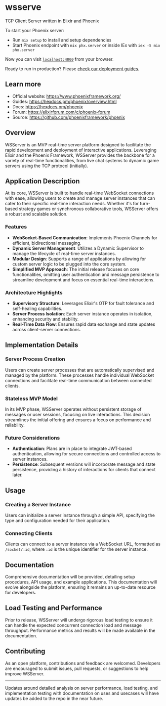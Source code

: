 # wsserve

TCP Client Server written in Elixir and Phoenix

To start your Phoenix server:

  * Run `mix setup` to install and setup dependencies
  * Start Phoenix endpoint with `mix phx.server` or inside IEx with `iex -S mix phx.server`

Now you can visit [`localhost:4000`](http://localhost:4000) from your browser.

Ready to run in production? Please [check our deployment guides](https://hexdocs.pm/phoenix/deployment.html).

## Learn more

  * Official website: https://www.phoenixframework.org/
  * Guides: https://hexdocs.pm/phoenix/overview.html
  * Docs: https://hexdocs.pm/phoenix
  * Forum: https://elixirforum.com/c/phoenix-forum
  * Source: https://github.com/phoenixframework/phoenix

## Overview

WSServer is an MVP real-time server platform designed to facilitate the rapid development and deployment of interactive applications. Leveraging Elixir and the Phoenix Framework, WSServer provides the backbone for a variety of real-time functionalities, from live chat systems to dynamic game servers using the TCP protocol (initially).

## Application Description

At its core, WSServer is built to handle real-time WebSocket connections with ease, allowing users to create and manage server instances that can cater to their specific real-time interaction needs. Whether it's for turn-based strategy games or synchronous collaborative tools, WSServer offers a robust and scalable solution.

### Features

- **WebSocket-Based Communication**: Implements Phoenix Channels for efficient, bidirectional messaging.
- **Dynamic Server Management**: Utilizes a Dynamic Supervisor to manage the lifecycle of real-time server instances.
- **Modular Design**: Supports a range of applications by allowing for custom server logic to be plugged into the core system.
- **Simplified MVP Approach**: The initial release focuses on core functionalities, omitting user authentication and message persistence to streamline development and focus on essential real-time interactions.

### Architecture Highlights

- **Supervisory Structure**: Leverages Elixir's OTP for fault tolerance and self-healing capabilities.
- **Server Process Isolation**: Each server instance operates in isolation, enhancing security and stability.
- **Real-Time Data Flow**: Ensures rapid data exchange and state updates across client-server connections.

## Implementation Details

### Server Process Creation

Users can create server processes that are automatically supervised and managed by the platform. These processes handle individual WebSocket connections and facilitate real-time communication between connected clients.

### Stateless MVP Model

In its MVP phase, WSServer operates without persistent storage of messages or user sessions, focusing on live interactions. This decision streamlines the initial offering and ensures a focus on performance and reliability.

### Future Considerations

- **Authentication**: Plans are in place to integrate JWT-based authentication, allowing for secure connections and controlled access to server instances.
- **Persistence**: Subsequent versions will incorporate message and state persistence, providing a history of interactions for clients that connect later.

## Usage

### Creating a Server Instance

Users can initialize a server instance through a simple API, specifying the type and configuration needed for their application.

### Connecting Clients

Clients can connect to a server instance via a WebSocket URL, formatted as `/socket/:id`, where `:id` is the unique identifier for the server instance.

## Documentation

Comprehensive documentation will be provided, detailing setup procedures, API usage, and example applications. This documentation will evolve alongside the platform, ensuring it remains an up-to-date resource for developers.

## Load Testing and Performance

Prior to release, WSServer will undergo rigorous load testing to ensure it can handle the expected concurrent connection load and message throughput. Performance metrics and results will be made available in the documentation.

## Contributing

As an open platform, contributions and feedback are welcomed. Developers are encouraged to submit issues, pull requests, or suggestions to help improve WSServer.

---

Updates around detailed analysis on server performance, load testing, and implementation testing with documentation on uses and usecases will have updates be added to the repo in the near future.

